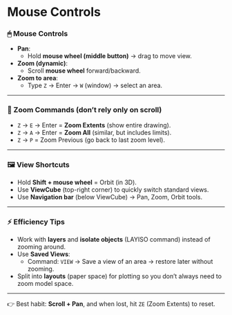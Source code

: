 # Mouse Controls

### 🖱 Mouse Controls

* **Pan**:
  * Hold **mouse wheel (middle button)** → drag to move view.
* **Zoom (dynamic)**:
  * Scroll **mouse wheel** forward/backward.
* **Zoom to area**:
  * Type `Z` → Enter → `W` (window) → select an area.

***

### 📐 Zoom Commands (don’t rely only on scroll)

* `Z` → `E` → Enter = **Zoom Extents** (show entire drawing).
* `Z` → `A` → Enter = **Zoom All** (similar, but includes limits).
* `Z` → `P` = Zoom Previous (go back to last zoom level).

***

### 🖼 View Shortcuts

* Hold **Shift + mouse wheel** = Orbit (in 3D).
* Use **ViewCube** (top-right corner) to quickly switch standard views.
* Use **Navigation bar** (below ViewCube) → Pan, Zoom, Orbit tools.

***

### ⚡ Efficiency Tips

* Work with **layers** and **isolate objects** (LAYISO command) instead of zooming around.
* Use **Saved Views**:
  * Command: `VIEW` → Save a view of an area → restore later without zooming.
* Split into **layouts** (paper space) for plotting so you don’t always need to zoom model space.

***

👉 Best habit: **Scroll + Pan**, and when lost, hit `ZE` (Zoom Extents) to reset.
